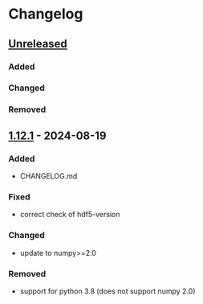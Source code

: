 # Changelog


## [Unreleased]

### Added


### Changed


### Removed


## [1.12.1] - 2024-08-19

### Added

- CHANGELOG.md

### Fixed
- correct check of hdf5-version

### Changed
- update to numpy>=2.0

### Removed
- support for python 3.8 (does not support numpy 2.0)


[unreleased]: https://github.com/MaxBo/wiver/compare/v1.12.1...HEAD
[1.12.1]: https://github.com/MaxBo/wiver/compare/v1.12.0...v1.12.1
[1.12.0]: https://github.com/MaxBo/wiver/releases/tag/v1.12.0
